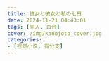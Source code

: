 ```yaml
---
title: 彼女と彼女と私の七日
date: 2024-11-21 04:43:01
tags: [同人, 百合]
cover: /img/kanojoto_cover.jpg
categories:
- [视觉小说, 有分支]
---
```

